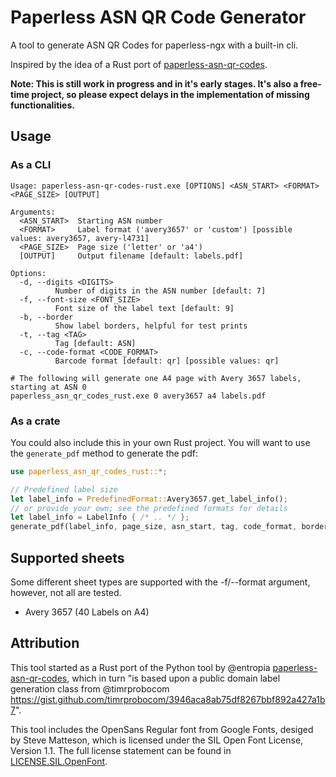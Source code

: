 # Paperless ASN QR Code Generator

A tool to generate ASN QR Codes for paperless-ngx with a built-in cli.

Inspired by the idea of a Rust port of [paperless-asn-qr-codes](https://github.com/entropia/paperless-asn-qr-codes).

**Note: This is still work in progress and in it's early stages. It's also a free-time project, so please expect delays in the implementation of missing functionalities.**


## Usage

### As a CLI
```
Usage: paperless-asn-qr-codes-rust.exe [OPTIONS] <ASN_START> <FORMAT> <PAGE_SIZE> [OUTPUT]

Arguments:
  <ASN_START>  Starting ASN number
  <FORMAT>     Label format ('avery3657' or 'custom') [possible values: avery3657, avery-l4731]
  <PAGE_SIZE>  Page size ('letter' or 'a4')
  [OUTPUT]     Output filename [default: labels.pdf]

Options:
  -d, --digits <DIGITS>
          Number of digits in the ASN number [default: 7]
  -f, --font-size <FONT_SIZE>
          Font size of the label text [default: 9]
  -b, --border
          Show label borders, helpful for test prints
  -t, --tag <TAG>
          Tag [default: ASN]
  -c, --code-format <CODE_FORMAT>
          Barcode format [default: qr] [possible values: qr]

# The following will generate one A4 page with Avery 3657 labels, starting at ASN 0
paperless_asn_qr_codes_rust.exe 0 avery3657 a4 labels.pdf
```

### As a crate
You could also include this in your own Rust project. You will want to use the `generate_pdf` method to generate the pdf:
```rust
use paperless_asn_qr_codes_rust::*;

// Predefined label size
let label_info = PredefinedFormat::Avery3657.get_label_info();
// or provide your own; see the predefined formats for details
let label_info = LabelInfo { /* .. */ };
generate_pdf(label_info, page_size, asn_start, tag, code_format, border, output);
```


## Supported sheets

Some different sheet types are supported with the -f/--format argument, however, not all are tested.

- Avery 3657 (40 Labels on A4)

## Attribution

This tool started as a Rust port of the Python tool by @entropia [paperless-asn-qr-codes](https://github.com/entropia/paperless-asn-qr-codes), which in turn "is based upon a public domain label generation class from @timrprobocom https://gist.github.com/timrprobocom/3946aca8ab75df8267bbf892a427a1b7".

This tool includes the OpenSans Regular font from Google Fonts, desiged by Steve Matteson, which is licensed under the SIL Open Font License, Version 1.1. The full license statement can be found in [LICENSE.SIL.OpenFont](LICENSE.SIL.OpenFont).